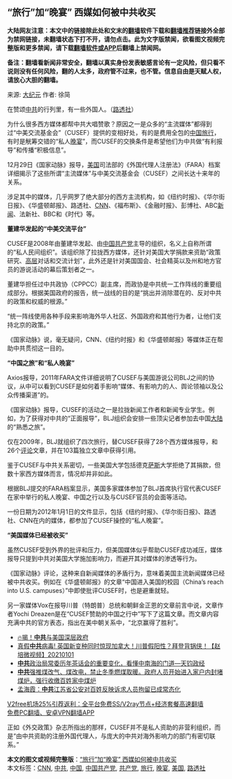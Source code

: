  <h2>“旅行”加“晚宴” 西媒如何被中共收买</h2> <p class="notice"><b>大陆网友注意：本文中的链接除此处和文末的<a href="https://github.com/bannedbook/fanqiang" >翻墙</a>软件下载和<a href="https://github.com/killgcd/justmysocks/blob/master/README.md">翻墙推荐</a>链接外全部为禁网链接，未翻墙状态下打不开，请勿点击。此为文字版禁闻，欲看图文视频完整版和更多禁闻，请下载<a href="https://github.com/bannedbook/fanqiang">翻墙软件或APP</a>后翻墙上禁闻网。</p><p>备注：翻墙看新闻非常安全，翻墙以真实身份发表敏感言论有一定风险，但只看不说则没有任何风险，翻的人太多，政府管不过来，也不管。信息自由是天赋人权，请放心大胆的翻墙。</b></p>  <div class="entry"> <p>来源:&nbsp;<span class='wp_keywordlink_affiliate'><a href="http://www.epochtimes.com/" title="大纪元" target="_blank">大纪元</a></span>                            作者:&nbsp;徐简                                                 </p> <p>在赞颂<a href="https://www.bannedbook.org/bnews/tag/%e4%b8%ad%e5%85%b1/" class="st_tag internal_tag" rel="tag" title="标签 中共 下的日志">中共</a>的行列里，有一些外国人。（<a href="https://www.bannedbook.org/bnews/tag/%e8%b7%af%e9%80%8f%e7%a4%be/" class="st_tag internal_tag" rel="tag" title="标签 路透社 下的日志">路透社</a>）</p> <p>为什么很多西方媒体都帮中共大唱赞歌？原因之一是众多的“主流媒体”都得到过“中美交流基金会”（CUSEF）提供的变相好处，有的是费用全包的<span class='wp_keywordlink_affiliate'><a href="https://www.bannedbook.org/" title="中国" target="_blank">中国</a></span><a href="https://www.bannedbook.org/bnews/tag/%E6%97%85%E8%A1%8C/" class="st_tag internal_tag" rel="tag" title="标签 旅行 下的日志">旅行</a>，有时是觥筹交错的“私人<a href="https://www.bannedbook.org/bnews/tag/%E6%99%9A%E5%AE%B4/" class="st_tag internal_tag" rel="tag" title="标签 晚宴 下的日志">晚宴</a>”，而CUSEF的交换条件是希望他们为中共做“有利报导”和传播“积极信息”。</p> <p>12月29日《国家动脉》报导，<a href="https://www.bannedbook.org/bnews/tag/%e7%be%8e%e5%9b%bd/" class="st_tag internal_tag" rel="tag" title="标签 美国 下的日志">美国</a>司法部的《外国代理人注册法》（FARA）档案详细揭示了这些所谓“主流媒体”与中美交流基金会（CUSEF）之间长达十来年的关系。</p> <p>涉足其中的媒体，几乎网罗了绝大部分的西方主流机构，如《纽约时报》、《华尔街日报》、《华盛顿邮报》、路透社、<a href="https://www.bannedbook.org/bnews/tag/cnn/" class="st_tag internal_tag" rel="tag" title="标签 CNN 下的日志">CNN</a>、《福布斯》、《金融时报》、彭博社、ABC<span class='wp_keywordlink_affiliate'><a href="https://www.bannedbook.org/" title="新闻">新闻</a></span>、法新社、BBC和《时代》等。</p>  <p><strong>董建华发起的“中美交流平台”</strong></p> <p>CUSEF是2008年由董建华发起、由<a href="https://www.bannedbook.org/bnews/tag/%E4%B8%AD%E5%9B%BD/" class="st_tag internal_tag" rel="tag" title="标签 中国 下的日志">中国</a><a href="https://www.bannedbook.org/bnews/tag/%e5%85%b1%e4%ba%a7%e5%85%9a/" class="st_tag internal_tag" rel="tag" title="标签 共产党 下的日志">共产党</a>主导的组织，名义上自称所谓的“私人民间组织”。该组织除了拉拢西方媒体，还针对美国大学捐款来资助“政策研究、<span class='wp_keywordlink_affiliate'><a href="https://www.bannedbook.org/bnews/ccpdope/" title="中共高层内幕" target="_blank">高层</a></span>对话和交流计划”，此外还是针对美国国会、社会精英以及州和地方官员的游说活动的幕后策划者之一。</p> <p>董建华担任过中共政协（CPPCC）副主席，而政协是中共统一工作阵线的重要组成部分。根据美国政府的报告，统一战线的目的是“挑出并消除潜在的、反对中共的政策和权威的根源。”</p> <p>“统一阵线使用各种手段来影响海外华人社区、外国政府和其他行为者，让他们支持北京的政策。”</p> <p>《国家动脉》说，毫无疑问，CNN、《纽约时报》和《华盛顿邮报》等媒体正在帮助中共贯彻这一目的。</p>  <p><strong>“中国之旅”和“私人晚宴”</strong></p> <p>Axios报导，2011年FARA文件详细说明了CUSEF与美国游说公司BLJ之间的协议，从中可以看到CUSEF是如何着手影响“媒体、有影响力的人、舆论领袖以及公众传播渠道”的。</p> <p>《国家动脉》报导，CUSEF的活动之一是拉拢新闻工作者和新闻专业学生。例如，为了获得对中共的“正面报导”，BLJ组织会安排一些顶尖记者参加去中国<span class='wp_keywordlink_affiliate'><a href="https://www.bannedbook.org/" title="大陆" target="_blank">大陆</a></span>的“熟悉之旅”。</p> <p>仅在2009年，BLJ就组织了四次旅行，替CUSEF获得了28个西方媒体报导，和26个<span class='wp_keywordlink_affiliate'><a href="https://www.bannedbook.org/bnews/comments/" title="新闻评论" target="_blank">评论</a></span>文章，并在103篇独立文章中获得引用。</p> <p>鉴于CUSEF与中共关系密切，一些美国大学包括德克<span class='wp_keywordlink'><a href="https://www.bannedbook.org/forum5/topic42.html" title="萨斯、诚信与自救" target="_blank">萨斯</a></span>大学拒绝了其捐款，但数十家西方媒体而言，情况却并非如此。</p>  <p>根据BLJ提交的FARA档案显示，美国多家媒体参加了BLJ首席执行官代表CUSEF在家中举行的私人晚宴、中国之行以及与CUSEF官员的会面等活动。</p> <p>一份日期为2012年1月1日的文件显示，包括《纽约时报》、《华尔街日报》、路透社、CNN在内的媒体，都参加了CUSEF操控的“私人晚宴”。</p> <p><strong>“美国媒体已经被收买”</strong></p> <p>虽然CUSEF受到外界的批评和压力，但美国媒体似乎帮助CUSEF成功减压，媒体报导只提到中共对美国大学施加影响力，而避开其对媒体的渗透等行为。</p> <p>《国家动脉》评论，这种来自新闻媒体的矛盾行为，意味着美国主流新闻媒体已经被中共收买。例如在《华盛顿邮报》的文章“中国进入美国的校园（China’s reach into U.S. campuses）”中即使批评CUSEF时，也是避重就轻。</p>  <p>另一家媒体Vox在报导川普（特朗普）总统和朝鲜金正恩的文章前言中说，文章作者Yochi Dreazen是在“CUSEF赞助的中国之行中”写下了这篇文章。而文章内容充满中共的官方表态，指出在美中朝关系中，“北京赢得了胜利”。</p> <ul class='op-related-articles' title='相关阅读'> <li><a href='https://www.bannedbook.org/bnews/bannedvideo/20210101/1459232.html' target='_blank'>🔥揭！<b>中共</b>与美国深层政府</a></li> <li><a href='https://www.bannedbook.org/bnews/bannedvideo/20210101/1459224.html' target='_blank'>真假<b>中共</b>病毒! 英国新变种同时惊现加拿大！川普假阳性？拜登背锅侠！【赵培微视频】20210101</a></li> <li><a href='https://www.bannedbook.org/bnews/bannedvideo/20210101/1459221.html' target='_blank'><b>中共</b>政治局常委历年茶话会的重要变化，看懂中南海的门道—天钧政经</a></li> <li><a href='https://www.bannedbook.org/bnews/bannedvideo/20210101/1459217.html' target='_blank'><b>中共</b>强推煤改气、煤改电，禁止冬季燃煤取暖。政府人员开始进入家户内封堵煤炉，强行收缴百姓家中煤炉</a></li> <li><a href='https://www.bannedbook.org/bnews/baitai/20210101/1459211.html' target='_blank'>孟海霞：<b>中共</b>江苏省公安对百姓反映诉求人员拘留已成常态化</a></li> </ul> <p class="texttj"> <a href="https://www.bannedbook.org/forum23/topic22702.html" target="_blank">V2free机场25%引荐返利：全平台免费SS/V2ray节点+经济套餐高速翻墙</a><br/> <a href="https://github.com/bannedbook/fanqiang/wiki/%E7%A6%81%E9%97%BB%E7%BD%91%E5%AE%89%E5%8D%93%E7%BF%BB%E5%A2%99%E6%96%B0%E9%97%BBAPP" target="_blank">免费PC翻墙、安卓VPN翻墙APP</a></p><p>正如《外交政策》杂志所指出的那样，CUSEF并不是私人资助的非营利组织，而是“由中共资助的注册外国代理人，与庞大的中共对海外影响力的部门有密切联系。”</p><a name='sharetosocial'></a>       <div><b>本文的图文或视频完整版</b>：<a href='https://www.bannedbook.org/bnews/cbnews/20210101/1459231.html'>“旅行”加“晚宴” 西媒如何被中共收买</a></div>  </div><!--END ENTRY--> <div class="postfooter"> <div>本文标签：<a href="https://www.bannedbook.org/bnews/tag/cnn/" rel="tag">CNN</a>, <a href="https://www.bannedbook.org/bnews/tag/%e4%b8%ad%e5%85%b1/" rel="tag">中共</a>, <a href="https://www.bannedbook.org/bnews/tag/%E4%B8%AD%E5%9B%BD/" rel="tag">中国</a>, <a href="https://www.bannedbook.org/bnews/tag/%e4%b8%ad%e5%9b%bd%e5%85%b1%e4%ba%a7%e5%85%9a/" rel="tag">中国共产党</a>, <a href="https://www.bannedbook.org/bnews/tag/%e5%85%b1%e4%ba%a7%e5%85%9a/" rel="tag">共产党</a>, <a href="https://www.bannedbook.org/bnews/tag/%E6%97%85%E8%A1%8C/" rel="tag">旅行</a>, <a href="https://www.bannedbook.org/bnews/tag/%E6%99%9A%E5%AE%B4/" rel="tag">晚宴</a>, <a href="https://www.bannedbook.org/bnews/tag/%e7%be%8e%e5%9b%bd/" rel="tag">美国</a>, <a href="https://www.bannedbook.org/bnews/tag/%e8%b7%af%e9%80%8f%e7%a4%be/" rel="tag">路透社</a></div>  </div><!--END POSTFOOTER--> 